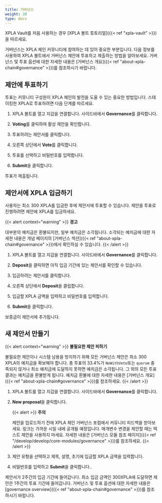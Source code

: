 ```yaml
---
title: 거버넌스
weight: 30
type: docs
---
```


XPLA Vault를 처음 사용하는 경우 [XPLA 볼트 튜토리얼]({{< ref "xpla-vault" >}})을 따르세요.

거버넌스는 XPLA 체인 커뮤니티에 참여하는 데 있어 중요한 부분입니다. 다음 정보를 사용하여 XPLA 볼트에서 거버넌스 제안에 투표하고 제출하는 방법을 알아보세요. 거버넌스 및 투표 옵션에 대한 자세한 내용은 [거버넌스 개요]({{< ref "about-xpla-chain#governance" >}})를 참조하시기 바랍니다.

## 제안에 투표하기

투표는 커뮤니티 구성원이 XPLA 체인의 발전을 도울 수 있는 중요한 방법입니다. 스테이킹한 XPLA로 투표하려면 다음 단계를 따르세요.

1. XPLA 볼트를 열고 지갑을 연결합니다. 사이드바에서 **Governance**를 클릭합니다.

2. **Voting**를 클릭하여 활성 제안을 확인합니다.

3. 투표하려는 제안서를 클릭합니다.

4. 오른쪽 상단에서 **Vote**를 클릭합니다.

5. 투표를 선택하고 비밀번호를 입력합니다.

6. **Submit**을 클릭합니다.

투표가 제출됩니다.

## 제안서에 XPLA 입금하기

사용자는 최소 300 XPLA를 입금한 후에 제안서에 투표할 수 있습니다. 제안을 투표로 진행하려면 제안에 XPLA를 입금하세요.

{{< alert context="warning" >}}
**경고**

대부분의 예치금은 환불되지만, 일부 예치금은 소각됩니다. 소각되는 예치금에 대한 자세한 내용은 개념 페이지의 [거버넌스 섹션]({{< ref "about-xpla-chain#governance" >}})에서 확인하실 수 있습니다.
{{< /alert >}}

1. XPLA 볼트를 열고 지갑을 연결합니다. 사이드바에서 **Governance**를 클릭합니다.

2. **Deposit**을 클릭하면 아직 입금 기간에 있는 제안서를 확인할 수 있습니다.

3. 입금하려는 제안서를 클릭합니다.

4. 오른쪽 상단에서 **Deposit**을 클립합니다.

5. 입금할 XPLA 금액을 입력하고 비밀번호를 입력합니다.

6. **Submit**을 클릭합니다.

보증금이 제안서에 추가됩니다.

## 새 제안서 만들기

{{< alert context="warning" >}}
**불필요한 제안 피하기**

불필요한 제안이나 시스템 남용을 방지하기 위해 모든 거버넌스 제안은 최소 300 XPLA의 예치금을 확보해야 합니다. 총 투표의 33.4%가 `NoWithVeto`또는 `quorum` 충족되지 않거나 최소 예치금에 도달하지 못하면 예치금은 소각됩니다. 그 외의 모든 투표 결과는 예치금을 환불받게 됩니다. 예치금 환불에 대한 자세한 내용은 [거버넌스 개요]({{< ref "about-xpla-chain#governance" >}})를 참조하세요.
{{< /alert >}}

1. XPLA 볼트를 열고 지갑을 연결합니다. 사이드바에서 **Governance**를 클릭합니다.

2. **New proposal**을 클릭합니다.

   {{< alert >}}
   **주의**

   제안을 업로드하기 전에 XPLA 체인 거버넌스 포럼에서 커뮤니티 피드백을 받아보세요. 링크는 가까운 시일 내에 공개될 예정입니다.
   매개변수 변경을 제안할 때는 텍스트 제안을 사용하지 마세요. 자세한 내용은 [거버넌스 모듈 참조 페이지]({{< ref "/develop/develop/core-modules/governance" >}})를 참조하세요.
   {{< /alert >}}

3. 제안 유형을 선택하고 제목, 설명, 초기에 입금할 XPLA 금액을 입력합니다.

4. 비밀번호를 입력하고 **Submit**을 클릭합니다..

제안서가 2주간의 입금 기간에 들어갑니다. 최소 입금 금액인 300XPLA에 도달하면 제안은 1주간의 투표 기간에 들어갑니다. 거버넌스 및 투표 옵션에 대한 자세한 내용은 [governance overview]({{< ref "about-xpla-chain#governance" >}})를 참조하시기 바랍니다.

